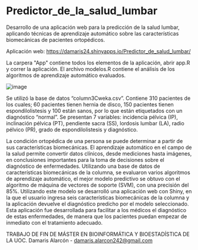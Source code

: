 # Predictor_de_la_salud_lumbar
Desarrollo de una aplicación web para la predicción de la salud lumbar, aplicando técnicas de aprendizaje automático sobre las características biomecánicas de pacientes ortopédicos.


Aplicación web:  https://damaris24.shinyapps.io/Predictor_de_salud_lumbar/

La carpera "App" contiene todos los elementos de la aplicación, abrir app.R y correr la aplicación. 
El archivo modelos.R contiene el análisis de los algoritmos de aprendizaje automático evaluados.

![image](https://user-images.githubusercontent.com/81890504/147360267-09f66612-7a51-4800-aabc-435641b12be1.png)


Se utilizó la base de datos “column3Cweka.csv”. Contiene 310 pacientes de los cuales; 60 pacientes tienen hernia de disco, 150 pacientes tienen espondilolistesis y 100 están sanos, por lo que están etiquetados con un diagnóstico “normal”. Se presentan 7 variables: incidencia pélvica (IP), inclinación pélvica (PT), pendiente sacra (SS), lordosis lumbar (LA), radio pélvico (PR), grado de espondilolistesis y diagnóstico.

La condición ortopédica de una persona se puede determinar a partir de sus características biomecánicas. El aprendizaje automático en el campo de la salud permite convertir datos clínicos, desde mediciones hasta imágenes, en conclusiones importantes para la toma de decisiones sobre el diagnóstico de enfermedades. Utilizando una base de datos de características biomecánicas de la columna, se evaluaron varios algoritmos de aprendizaje automático, el mejor modelo predictivo se obtuvo con el algoritmo de máquina de vectores de soporte (SVM), con una precisión del 85%. Utilizando este modelo se desarrolló una aplicación web con Shiny, en la que el usuario ingresa seis características biomecánicas de la columna y la aplicación devuelve el diagnóstico predicho por el modelo seleccionado. Esta aplicación fue desarrollada para facilitar a los médicos el diagnóstico de estas enfermedades, de manera que los pacientes puedan empezar de inmediato con el tratamiento adecuado.


TRABAJO DE FIN DE MÁSTER EN BIOINFORMÁTICA Y BIOESTADÍSTICA DE LA UOC. 
Damaris Alarcón - damaris.alarcon242@gmail.com
